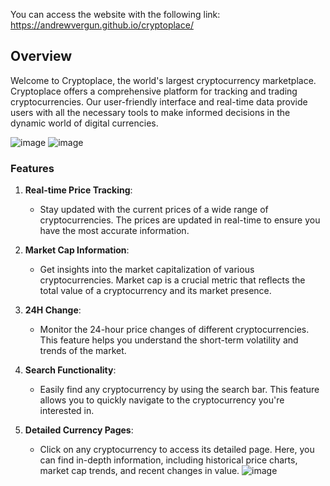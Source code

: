 You can access the website with the following link: https://andrewvergun.github.io/cryptoplace/

## Overview

Welcome to Cryptoplace, the world's largest cryptocurrency marketplace. Cryptoplace offers a comprehensive platform for tracking and trading cryptocurrencies. Our user-friendly interface and real-time data provide users with all the necessary tools to make informed decisions in the dynamic world of digital currencies.

![image](https://github.com/andrewvergun/cryptoplace/assets/78305185/99d8edd4-e9d8-477b-a0ac-142488a28e14)
![image](https://github.com/andrewvergun/cryptoplace/assets/78305185/35963b64-c268-43a8-98f7-62b67c657b62)



### Features

1. **Real-time Price Tracking**: 
   - Stay updated with the current prices of a wide range of cryptocurrencies. The prices are updated in real-time to ensure you have the most accurate information.

2. **Market Cap Information**: 
   - Get insights into the market capitalization of various cryptocurrencies. Market cap is a crucial metric that reflects the total value of a cryptocurrency and its market presence.

3. **24H Change**: 
   - Monitor the 24-hour price changes of different cryptocurrencies. This feature helps you understand the short-term volatility and trends of the market.

4. **Search Functionality**: 
   - Easily find any cryptocurrency by using the search bar. This feature allows you to quickly navigate to the cryptocurrency you're interested in.

5. **Detailed Currency Pages**: 
   - Click on any cryptocurrency to access its detailed page. Here, you can find in-depth information, including historical price charts, market cap trends, and recent changes in value.
![image](https://github.com/andrewvergun/cryptoplace/assets/78305185/677d40c1-a2ac-433b-b475-ae3091da1d48)






